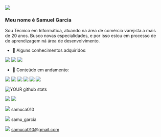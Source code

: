 <img src="https://media-exp1.licdn.com/dms/image/C4D16AQGbifI-1RahtQ/profile-displaybackgroundimage-shrink_200_800/0/1663681057181?e=1669248000&v=beta&t=TYwJeJSwCoEcRUbKZg6p5oNoe6JHTw62MWsl8Kiyi_0">

### Meu nome é Samuel Garcia  
Sou Técnico em Informática, atuando na área de comércio varejista a mais de 20 anos.
Busco novas especialidades, e por isso estou em processo de de aprendizagem ná área de desenvolvimento.
- 🔭 Alguns conhecimentos adquiridos:

<img src="https://img.shields.io/badge/Microsoft_Office-D83B01?style=for-the-badge&logo=microsoft-office&logoColor=white"/> <img src="https://img.shields.io/badge/Linux-FCC624?style=for-the-badge&logo=linux&logoColor=black"/> <img src="https://img.shields.io/badge/Windows-0078D6?style=for-the-badge&logo=windows&logoColor=white"/>

- 🤝 Conteúdo em andamento: 

<img src="https://img.shields.io/badge/Node.js-339933?style=for-the-badge&logo=nodedotjs&logoColor=white"/> <img src="https://img.shields.io/badge/Postman-FF6C37?style=for-the-badge&logo=Postman&logoColor=white"/> <img src="https://img.shields.io/badge/React-20232A?style=for-the-badge&logo=react&logoColor=61DAFB"/> <img src="https://img.shields.io/badge/JavaScript-323330?style=for-the-badge&logo=javascript&logoColor=F7DF1E"/> <img src="https://img.shields.io/badge/CSS3-1572B6?style=for-the-badge&logo=css3&logoColor=white"/> <img src="https://img.shields.io/badge/HTML5-E34F26?style=for-the-badge&logo=html5&logoColor=whit"/>

![YOUR github stats](https://github-readme-stats.vercel.app/api?username=Samuca010)

[<img src="https://img.shields.io/badge/linkedin-%230077B5.svg?&style=for-the-badge&logo=linkedin&logoColor=white" />](https://www.linkedin.com/in/samuel-garcia-a2320631/) [<img src = "https://img.shields.io/badge/instagram-%23E4405F.svg?&style=for-the-badge&logo=instagram&logoColor=white">](https://www.instagram.com/samuelgarcia.silva/) 

[<img src="https://img.shields.io/badge/Discord-5865F2?style=for-the-badge&logo=discord&logoColor=white"/>](https://discord.com/) samuca010

[<img src="https://img.shields.io/badge/Skype-00AFF0?style=for-the-badge&logo=skype&logoColor=white"/>](https://www.skype.com/pt-br) samu_garcia 

<img src="https://img.shields.io/badge/Gmail-D14836?style=for-the-badge&logo=gmail&logoColor=white"/> samuca010@gmail.com
